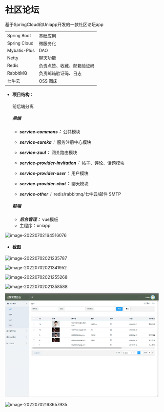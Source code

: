 # 社区论坛

基于SpringCloud和Uniapp开发的一款社区论坛app

|              |                            |
| ------------ | -------------------------- |
| Spring Boot  | 基础应用                   |
| Spring Cloud | 微服务化                   |
| Mybatis-Plus | DAO                        |
| Netty        | 聊天功能                   |
| Redis        | 负责点赞、收藏、邮箱验证码 |
| RabbitMQ     | 负责邮箱验证码、日志       |
| 七牛云       | OSS 图床                   |

- #### 项目结构：

   前后端分离

  ##### 后端

  - ***service-commons：*** 公共模块

  - ***service-eureka：*** 服务注册中心模块

  - ***service-zuul：*** 网关路由模块

  - ***service-provider-invitation：*** 帖子、评论、话题模块

  - ***service-provider-user：*** 用户模块

  - ***service-provider-chat：*** 聊天模块

  - ***service-other：*** redis/rabbitmq/七牛云/邮件 SMTP
  
  ##### 前端
  
  - ***后台管理：*** vue模板
  - 主程序：uniapp
  
  


![image-20220702164516076](https://fastly.jsdelivr.net/gh/Hexyan/blobimge/img/202207021645118.png)

- #### 截图

![image-20220702021235787](https://fastly.jsdelivr.net/gh/Hexyan/blobimge//img/image-20220702021235787.png)

![image-20220702021341952](https://fastly.jsdelivr.net/gh/Hexyan/blobimge//img/image-20220702021341952.png)



![image-20220702021255268](https://fastly.jsdelivr.net/gh/Hexyan/blobimge//img/image-20220702021255268.png)



![image-20220702021358588](https://fastly.jsdelivr.net/gh/Hexyan/blobimge//img/image-20220702021358588.png)

![image-20220702021727245](https://raw.githubusercontent.com/Hexyan/blobimge/main/img/image-20220702021727245.png)



![image-20220702163657935](https://fastly.jsdelivr.net/gh/Hexyan/blobimge/img/202207021636970.png)

